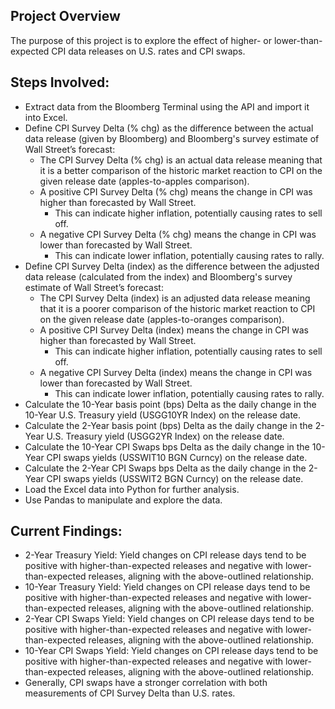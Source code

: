 ## Project Overview

The purpose of this project is to explore the effect of higher- or lower-than-expected CPI data releases on U.S. rates and CPI swaps.

## Steps Involved:

- Extract data from the Bloomberg Terminal using the API and import it into Excel.
- Define CPI Survey Delta (% chg) as the difference between the actual data release (given by Bloomberg) and Bloomberg's survey estimate of Wall Street’s forecast:
  - The CPI Survey Delta (% chg) is an actual data release meaning that it is a better comparison of the historic market reaction to CPI on the given release date (apples-to-apples comparison).
  - A positive CPI Survey Delta (% chg) means the change in CPI was higher than forecasted by Wall Street.
    - This can indicate higher inflation, potentially causing rates to sell off.
  - A negative CPI Survey Delta (% chg) means the change in CPI was lower than forecasted by Wall Street.
    - This can indicate lower inflation, potentially causing rates to rally.
- Define CPI Survey Delta (index) as the difference between the adjusted data release (calculated from the index) and Bloomberg's survey estimate of Wall Street’s forecast:
  - The CPI Survey Delta (index) is an adjusted data release meaning that it is a poorer comparison of the historic market reaction to CPI on the given release date (apples-to-oranges comparison).
  - A positive CPI Survey Delta (index) means the change in CPI was higher than forecasted by Wall Street.
    - This can indicate higher inflation, potentially causing rates to sell off.
  - A negative CPI Survey Delta (index) means the change in CPI was lower than forecasted by Wall Street.
    - This can indicate lower inflation, potentially causing rates to rally.
- Calculate the 10-Year basis point (bps) Delta as the daily change in the 10-Year U.S. Treasury yield (USGG10YR Index) on the release date.
- Calculate the 2-Year basis point (bps) Delta as the daily change in the 2-Year U.S. Treasury yield (USGG2YR Index) on the release date.
- Calculate the 10-Year CPI Swaps bps Delta as the daily change in the 10-Year CPI swaps yields (USSWIT10 BGN Curncy) on the release date.
- Calculate the 2-Year CPI Swaps bps Delta as the daily change in the 2-Year CPI swaps yields (USSWIT2 BGN Curncy) on the release date.
- Load the Excel data into Python for further analysis.
- Use Pandas to manipulate and explore the data.

## Current Findings:

- 2-Year Treasury Yield: Yield changes on CPI release days tend to be positive with higher-than-expected releases and negative with lower-than-expected releases, aligning with the above-outlined relationship.
- 10-Year Treasury Yield: Yield changes on CPI release days tend to be positive with higher-than-expected releases and negative with lower-than-expected releases, aligning with the above-outlined relationship.
- 2-Year CPI Swaps Yield: Yield changes on CPI release days tend to be positive with higher-than-expected releases and negative with lower-than-expected releases, aligning with the above-outlined relationship.
- 10-Year CPI Swaps Yield: Yield changes on CPI release days tend to be positive with higher-than-expected releases and negative with lower-than-expected releases, aligning with the above-outlined relationship.
- Generally, CPI swaps have a stronger correlation with both measurements of CPI Survey Delta than U.S. rates.
